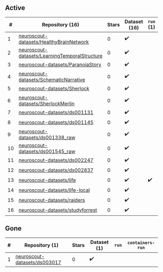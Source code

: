 ## Active
| # | Repository (16) | Stars | Dataset (16) | `run` (1) | `containers-run` |
| --- | --- | --- | --- | --- | --- |
| 1 | [neuroscout-datasets/HealthyBrainNetwork](https://github.com/neuroscout-datasets/HealthyBrainNetwork) | 0 | :heavy_check_mark: |  |  |
| 2 | [neuroscout-datasets/LearningTemporalStructure](https://github.com/neuroscout-datasets/LearningTemporalStructure) | 0 | :heavy_check_mark: |  |  |
| 3 | [neuroscout-datasets/ParanoiaStory](https://github.com/neuroscout-datasets/ParanoiaStory) | 0 | :heavy_check_mark: |  |  |
| 4 | [neuroscout-datasets/SchematicNarrative](https://github.com/neuroscout-datasets/SchematicNarrative) | 0 | :heavy_check_mark: |  |  |
| 5 | [neuroscout-datasets/Sherlock](https://github.com/neuroscout-datasets/Sherlock) | 0 | :heavy_check_mark: |  |  |
| 6 | [neuroscout-datasets/SherlockMerlin](https://github.com/neuroscout-datasets/SherlockMerlin) | 0 | :heavy_check_mark: |  |  |
| 7 | [neuroscout-datasets/ds001131](https://github.com/neuroscout-datasets/ds001131) | 0 | :heavy_check_mark: |  |  |
| 8 | [neuroscout-datasets/ds001145](https://github.com/neuroscout-datasets/ds001145) | 0 | :heavy_check_mark: |  |  |
| 9 | [neuroscout-datasets/ds001338_raw](https://github.com/neuroscout-datasets/ds001338_raw) | 0 | :heavy_check_mark: |  |  |
| 10 | [neuroscout-datasets/ds001545_raw](https://github.com/neuroscout-datasets/ds001545_raw) | 0 | :heavy_check_mark: |  |  |
| 11 | [neuroscout-datasets/ds002247](https://github.com/neuroscout-datasets/ds002247) | 0 | :heavy_check_mark: |  |  |
| 12 | [neuroscout-datasets/ds002837](https://github.com/neuroscout-datasets/ds002837) | 0 | :heavy_check_mark: |  |  |
| 13 | [neuroscout-datasets/life](https://github.com/neuroscout-datasets/life) | 0 | :heavy_check_mark: | :heavy_check_mark: |  |
| 14 | [neuroscout-datasets/life-local](https://github.com/neuroscout-datasets/life-local) | 0 | :heavy_check_mark: |  |  |
| 15 | [neuroscout-datasets/raiders](https://github.com/neuroscout-datasets/raiders) | 0 | :heavy_check_mark: |  |  |
| 16 | [neuroscout-datasets/studyforrest](https://github.com/neuroscout-datasets/studyforrest) | 0 | :heavy_check_mark: |  |  |

## Gone
| # | Repository (1) | Stars | Dataset (1) | `run` | `containers-run` |
| --- | --- | --- | --- | --- | --- |
| 1 | [neuroscout-datasets/ds003017](https://github.com/neuroscout-datasets/ds003017) | 0 | :heavy_check_mark: |  |  |
